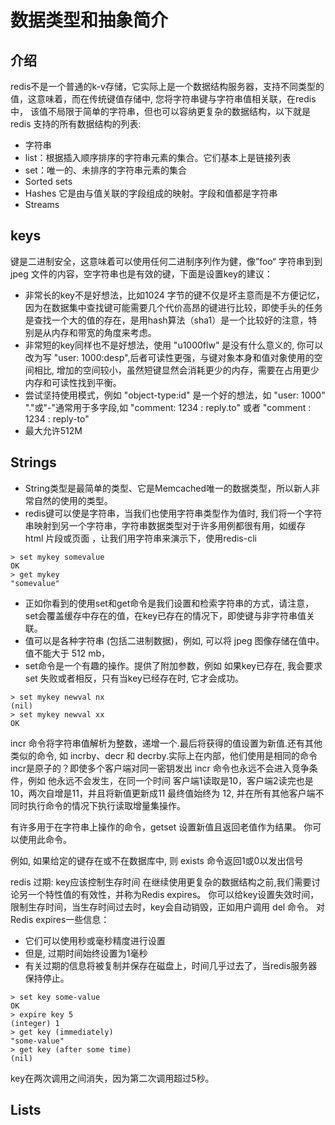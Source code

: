 # 数据类型和抽象简介
## 介绍
redis不是一个普通的k-v存储，它实际上是一个数据结构服务器，支持不同类型的值，这意味着，而在传统键值存储中, 您将字符串键与字符串值相关联，在redis中，
该值不局限于简单的字符串，但也可以容纳更复杂的数据结构，以下就是 redis 支持的所有数据结构的列表:
* 字符串
* list：根据插入顺序排序的字符串元素的集合。它们基本上是链接列表
* set：唯一的、未排序的字符串元素的集合
* Sorted sets
* Hashes 它是由与值关联的字段组成的映射。字段和值都是字符串
* Streams

## keys
键是二进制安全，这意味着可以使用任何二进制序列作为健，像”foo“ 字符串到到 jpeg 文件的内容，空字符串也是有效的键，下面是设置key的建议：
* 非常长的key不是好想法，比如1024 字节的键不仅是坏主意而是不方便记忆，因为在数据集中查找键可能需要几个代价高昂的键进行比较，即使手头的任务是查找一个大的值的存在，是用hash算法（sha1）是一个比较好的注意，特别是从内存和带宽的角度来考虑。
* 非常短的key同样也不是好想法，使用 "u1000flw" 是没有什么意义的, 你可以改为写 "user: 1000:desp",后者可读性更强，与键对象本身和值对象使用的空间相比, 增加的空间较小，虽然短键显然会消耗更少的内存，需要在占用更少内存和可读性找到平衡。
* 尝试坚持使用模式，例如 "object-type:id" 是一个好的想法，如 "user: 1000" "."或"-"通常用于多字段,如 "comment: 1234 : reply.to" 或者 "comment : 1234 : reply-to"
* 最大允许512M
## Strings
* String类型是最简单的类型、它是Memcached唯一的数据类型，所以新人非常自然的使用的类型。
* redis键可以使是字符串，当我们也使用字符串类型作为值时, 我们将一个字符串映射到另一个字符串，字符串数据类型对于许多用例都很有用，如缓存 html 片段或页面
，让我们用字符串来演示下，使用redis-cli
```
> set mykey somevalue
OK
> get mykey
"somevalue"
```
* 正如你看到的使用set和get命令是我们设置和检索字符串的方式，请注意，set会覆盖缓存中存在的值，在key已存在的情况下，即使键与非字符串值关联。
* 值可以是各种字符串 (包括二进制数据)，例如, 可以将 jpeg 图像存储在值中。值不能大于 512 mb，
* set命令是一个有趣的操作。提供了附加参数，例如 如果key已存在, 我会要求 set 失败或者相反，只有当key已经存在时, 它才会成功。
```
> set mykey newval nx
(nil)
> set mykey newval xx
OK
```
incr 命令将字符串值解析为整数，递增一个.最后将获得的值设置为新值.还有其他类似的命令, 如 incrby、decr 和 decrby.实际上在内部，他们使用是相同的命令
incr是原子的？即使多个客户端对同一密钥发出 incr 命令也永远不会进入竞争条件，例如 他永远不会发生，在同一个时间 客户端1读取是10，客户端2读完也是10，两次自增是11，并且将新值更新成11
最终值始终为 12, 并在所有其他客户端不同时执行命令的情况下执行读取增量集操作。

有许多用于在字符串上操作的命令，getset 设置新值且返回老值作为结果。
你可以使用此命令。

例如, 如果给定的键存在或不在数据库中, 则 exists 命令返回1或0以发出信号

redis 过期: key应该控制生存时间
在继续使用更复杂的数据结构之前,我们需要讨论另一个特性值的有效性，并称为Redis expires。
你可以给key设置失效时间，限制生存时间，当生存时间过去时，key会自动销毁，正如用户调用 del 命令。
对Redis expires一些信息：
* 它们可以使用秒或毫秒精度进行设置
* 但是, 过期时间始终设置为1毫秒
* 有关过期的信息将被复制并保存在磁盘上，时间几乎过去了，当redis服务器保持停止。
```
> set key some-value
OK
> expire key 5
(integer) 1
> get key (immediately)
"some-value"
> get key (after some time)
(nil)
```
key在两次调用之间消失，因为第二次调用超过5秒。
## Lists

